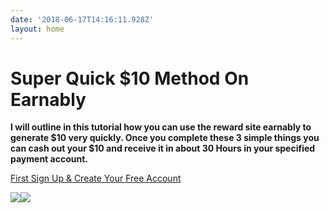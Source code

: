 ```yaml
---
date: '2018-06-17T14:16:11.928Z'
layout: home
---
```

# <a id="_wcbyik9p97p8"></a>Super Quick $10 Method On Earnably

**I will outline in this tutorial how you can use the reward site earnably to generate $10 very quickly. Once you complete these 3 simple things you can cash out your $10 and receive it in about 30 Hours in your specified payment account.**

[First Sign Up & Create Your Free Account](https://earnably.com/i/LucyGotLocks)

[**![](../../../../images/img-43407ee3-5198-4f04-a719-4d0752cc86f8.jpg)**](https://earnably.com/i/LucyGotLocks)[**![](../../../../images/img-24247a87-fbf7-4532-9992-96af7000b368.png)**](https://earnably.com/i/LucyGotLocks)